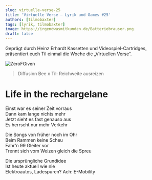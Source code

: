 ```yaml
---
slug: virtuelle-verse-25
title: 'Virtuelle Verse – Lyrik und Games #25'
authors: [tilmobaxter]
tags: [lyrik, tilmobaxter]
image: https://irgendwasmitkunden.de/Batteriebrauser.png
draft: false
---
```


Geprägt durch Heinz Erhardt Kassetten und Videospiel-Cartridges, präsentiert euch Til einmal die Woche die „Virtuellen Verse“.
<!--truncate-->

![ZeroFGiven](https://irgendwasmitkunden.de/Batteriebrauser.png)
> Diffusion Bee x Til: Reichweite ausreizen

# Life in the rechargelane

Einst war es seiner Zeit vorraus  
Dann kam lange nichts mehr  
Jetzt sieht es fast genauso aus  
Es herrscht nur mehr Verkehr  

Die Songs von früher noch im Ohr  
Beim Rammen keine Scheu  
Fahr'n 99 Gleiter vor  
Trennt sich vom Weizen gleich die Spreu

Die ursprüngliche Grundidee  
Ist heute aktuell wie nie  
Elektroautos, Ladespuren?
Ach: E-Mobility  

